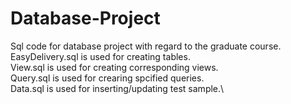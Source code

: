 # Database-Project
Sql code for database project with regard to the graduate course.\
EasyDelivery.sql is used for creating tables.\
View.sql is used for creating corresponding views.\
Query.sql is used for crearing spcified queries.\
Data.sql is used for inserting/updating test sample.\
